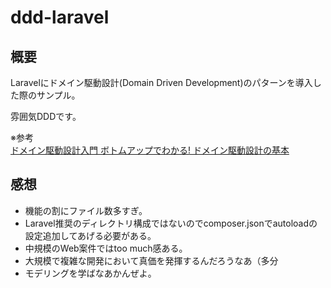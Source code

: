 # ddd-laravel

## 概要

Laravelにドメイン駆動設計(Domain Driven Development)のパターンを導入した際のサンプル。

雰囲気DDDです。

※参考  
[ドメイン駆動設計入門 ボトムアップでわかる! ドメイン駆動設計の基本](https://www.amazon.co.jp/%E3%83%89%E3%83%A1%E3%82%A4%E3%83%B3%E9%A7%86%E5%8B%95%E8%A8%AD%E8%A8%88%E5%85%A5%E9%96%80-%E3%83%9C%E3%83%88%E3%83%A0%E3%82%A2%E3%83%83%E3%83%97%E3%81%A7%E3%82%8F%E3%81%8B%E3%82%8B-%E3%83%89%E3%83%A1%E3%82%A4%E3%83%B3%E9%A7%86%E5%8B%95%E8%A8%AD%E8%A8%88%E3%81%AE%E5%9F%BA%E6%9C%AC-%E6%88%90%E7%80%AC-%E5%85%81%E5%AE%A3/dp/479815072X)

## 感想

- 機能の割にファイル数多すぎ。
- Laravel推奨のディレクトリ構成ではないのでcomposer.jsonでautoloadの設定追加してあげる必要がある。
- 中規模のWeb案件ではtoo much感ある。
- 大規模で複雑な開発において真価を発揮するんだろうなあ（多分
- モデリングを学ばなあかんぜよ。
